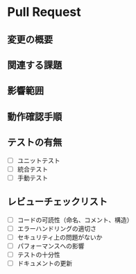 # Pull Request

## 変更の概要
<!-- 変更内容の概要を記載してください -->

## 関連する課題
<!-- 関連するIssue番号を記載してください（例：#123） -->

## 影響範囲
<!-- この変更が影響する範囲を記載してください -->

## 動作確認手順
<!-- この変更の動作を確認するための手順を記載してください -->

## テストの有無
<!-- テストが実装されているかどうかを記載してください -->
- [ ] ユニットテスト
- [ ] 統合テスト
- [ ] 手動テスト

## レビューチェックリスト
<!-- レビュアーがチェックする項目 -->
- [ ] コードの可読性（命名、コメント、構造）
- [ ] エラーハンドリングの適切さ
- [ ] セキュリティ上の問題がないか
- [ ] パフォーマンスへの影響
- [ ] テストの十分性
- [ ] ドキュメントの更新
